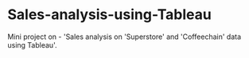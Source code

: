 # Sales-analysis-using-Tableau
Mini project on - 'Sales analysis on 'Superstore' and 'Coffeechain' data using Tableau'.
